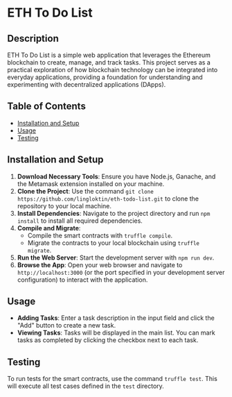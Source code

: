 # ETH To Do List

## Description

ETH To Do List is a simple web application that leverages the Ethereum blockchain to create, manage, and track tasks. This project serves as a practical exploration of how blockchain technology can be integrated into everyday applications, providing a foundation for understanding and experimenting with decentralized applications (DApps).

## Table of Contents

- [Installation and Setup](#installation-and-setup)
- [Usage](#usage)
- [Testing](#testing)

## Installation and Setup

1. **Download Necessary Tools**: Ensure you have Node.js, Ganache, and the Metamask extension installed on your machine.
2. **Clone the Project**: Use the command `git clone https://github.com/lingloktin/eth-todo-list.git` to clone the repository to your local machine.
3. **Install Dependencies**: Navigate to the project directory and run `npm install` to install all required dependencies.
4. **Compile and Migrate**:
   - Compile the smart contracts with `truffle compile`.
   - Migrate the contracts to your local blockchain using `truffle migrate`.
5. **Run the Web Server**: Start the development server with `npm run dev`.
6. **Browse the App**: Open your web browser and navigate to `http://localhost:3000` (or the port specified in your development server configuration) to interact with the application.

## Usage

- **Adding Tasks**: Enter a task description in the input field and click the "Add" button to create a new task.
- **Viewing Tasks**: Tasks will be displayed in the main list. You can mark tasks as completed by clicking the checkbox next to each task.

## Testing

To run tests for the smart contracts, use the command `truffle test`. This will execute all test cases defined in the `test` directory.
